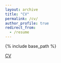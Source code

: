 ```yaml
---
layout: archive
title: "CV"
permalink: /cv/
author_profile: true
redirect_from:
  - /resume
---
```


{% include base_path %}

[CV](/files/RohanSinhaCV-11-20-2018.pdf)